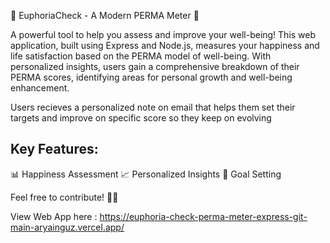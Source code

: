 🌟 EuphoriaCheck - A Modern PERMA Meter 🌟

A powerful tool to help you assess and improve your well-being! This web application, built using Express and Node.js, measures your happiness and life satisfaction based on the PERMA model of well-being.
With personalized insights, users gain a comprehensive breakdown of their PERMA scores, identifying areas for personal growth and well-being enhancement.

Users recieves a personalized note on email that helps them set their targets and improve on specific score so they keep on evolving  

## Key Features:

📊 Happiness Assessment
📈 Personalized Insights
🎯 Goal Setting

Feel free to contribute! 🌈✨

View Web App here : https://euphoria-check-perma-meter-express-git-main-aryainguz.vercel.app/
